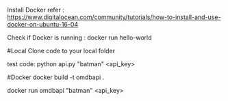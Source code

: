 Install Docker 
refer : https://www.digitalocean.com/community/tutorials/how-to-install-and-use-docker-on-ubuntu-16-04

Check if Docker is running : docker run hello-world

#Local 
Clone code to your local folder

test code:
python api.py "batman" <api_key>

#Docker
docker build -t omdbapi .

docker run omdbapi "batman" <api_key>

